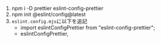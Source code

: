 1. npm i -D prettier eslint-config-prettier
2. npm init @eslint/config@latest
3. `eslint.config.mjs`に以下を追記
   - import eslintConfigPrettier from "eslint-config-prettier";
   - eslintConfigPrettier,